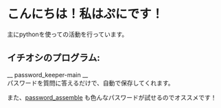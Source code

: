 # こんにちは！私はぷにです！ 
主にpythonを使っての活動を行っています。
## イチオシのプログラム:
__ password_keeper-main __<br>
パスワードを質問に答えるだけで、自動で保存してくれます。

また、<a href="https://github.com/pnychan/password_assemble">password_assemble</a>
も色んなパスワードが試せるのでオススメです！
